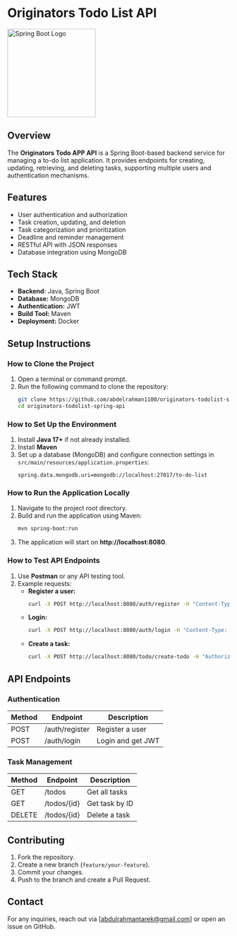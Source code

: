 # Originators Todo List API

<img src="https://upload.wikimedia.org/wikipedia/commons/4/44/Spring_Framework_Logo_2018.svg" alt="Spring Boot Logo" width="200">

## Overview
The **Originators Todo APP API** is a Spring Boot-based backend service for managing a to-do list application. It provides endpoints for creating, updating, retrieving, and deleting tasks, supporting multiple users and authentication mechanisms.

## Features
- User authentication and authorization
- Task creation, updating, and deletion
- Task categorization and prioritization
- Deadline and reminder management
- RESTful API with JSON responses
- Database integration using MongoDB

## Tech Stack
- **Backend:** Java, Spring Boot
- **Database:** MongoDB
- **Authentication:** JWT
- **Build Tool:** Maven
- **Deployment:** Docker

## Setup Instructions
### How to Clone the Project
1. Open a terminal or command prompt.
2. Run the following command to clone the repository:
   ```bash
   git clone https://github.com/abdelrahman1100/originators-todolist-spring-api.git
   cd originators-todolist-spring-api
   ```

### How to Set Up the Environment
1. Install **Java 17+** if not already installed.
2. Install **Maven**
3. Set up a database (MongoDB) and configure connection settings in `src/main/resources/application.properties`:
   ```properties
   spring.data.mongodb.uri=mongodb://localhost:27017/to-do-list
   ```

### How to Run the Application Locally
1. Navigate to the project root directory.
2. Build and run the application using Maven:
   ```bash
   mvn spring-boot:run
   ```
3. The application will start on **http://localhost:8080**.

### How to Test API Endpoints
1. Use **Postman** or any API testing tool.
2. Example requests:
   - **Register a user:**
     ```bash
     curl -X POST http://localhost:8080/auth/register -H "Content-Type: application/json" -d '{"username":"testuser","password":"password123"}'
     ```
   - **Login:**
     ```bash
     curl -X POST http://localhost:8080/auth/login -H "Content-Type: application/json" -d '{"username":"testuser","password":"password123"}'
     ```
   - **Create a task:**
     ```bash
     curl -X POST http://localhost:8080/todo/create-todo -H "Authorization: Bearer YOUR_JWT_TOKEN" -H "Content-Type: application/json" -d '{"title":"New Task","description":"Task details","status":"DONE"}'
     ```

## API Endpoints
### Authentication
| Method | Endpoint         | Description         |
|--------|----------------|---------------------|
| POST   | /auth/register  | Register a user    |
| POST   | /auth/login     | Login and get JWT  |

### Task Management
| Method | Endpoint         | Description                      |
|--------|----------------|----------------------------------|
| GET    | /todos          | Get all tasks                   |
| GET    | /todos/{id}     | Get task by ID                  |
| DELETE | /todos/{id}     | Delete a task                   |

## Contributing
1. Fork the repository.
2. Create a new branch (`feature/your-feature`).
3. Commit your changes.
4. Push to the branch and create a Pull Request.

## Contact
For any inquiries, reach out via [abdulrahmantarek@gmail.com] or open an issue on GitHub.

